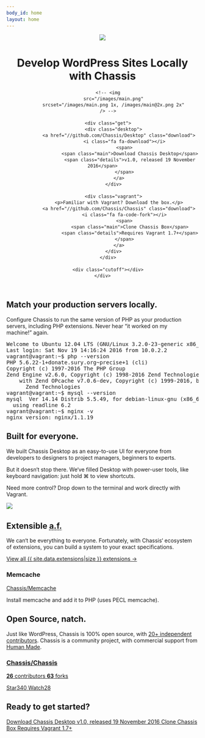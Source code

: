 ```yaml
---
body_id: home
layout: home
---
```

<header>
	<div class="wrap">
		<div class="title">
			<img
				src="/images/logo-128.png"
				srcset="/images/logo-128.png 1x, /images/logo-256.png 2x"
			/>
			<h1>Develop WordPress Sites Locally with
				<strong>Chassis</strong></h1>
		</div>

		<!-- <img
			src="/images/main.png"
			srcset="/images/main.png 1x, /images/main@2x.png 2x"
		/> -->

		<div class="get">
			<div class="desktop">
				<a href="//github.com/Chassis/Desktop" class="download">
					<i class="fa fa-download"></i>
					<span>
						<span class="main">Download Chassis Desktop</span>
						<span class="details">v1.0, released 19 November 2016</span>
					</span>
				</a>
			</div>

			<div class="vagrant">
				<p>Familiar with Vagrant? Download the box.</p>
				<a href="//github.com/Chassis/Chassis" class="download">
					<i class="fa fa-code-fork"></i>
					<span>
						<span class="main">Clone Chassis Box</span>
						<span class="details">Requires Vagrant 1.7+</span>
					</span>
				</a>
			</div>
		</div>

		<div class="cutoff"></div>
	</div>
</header>

<section class="wrap block">
	<div>
		<h2>Match your production servers&nbsp;locally.</h2>
		<p>Configure Chassis to run the same version of PHP as your production servers, including PHP extensions. Never hear &ldquo;it worked on my machine!&rdquo;&nbsp;again.</p>
	</div>
	<pre class="terminal">
Welcome to Ubuntu 12.04 LTS (GNU/Linux 3.2.0-23-generic x86_64)
Last login: Sat Nov 19 14:16:24 2016 from 10.0.2.2
vagrant@vagrant:~$ php --version
PHP 5.6.22-1+donate.sury.org~precise+1 (cli)
Copyright (c) 1997-2016 The PHP Group
Zend Engine v2.6.0, Copyright (c) 1998-2016 Zend Technologies
    with Zend OPcache v7.0.6-dev, Copyright (c) 1999-2016, by
      Zend Technologies
vagrant@vagrant:~$ mysql --version
mysql  Ver 14.14 Distrib 5.5.49, for debian-linux-gnu (x86_64)
  using readline 6.2
vagrant@vagrant:~$ nginx -v
nginx version: nginx/1.1.19</pre>
</section>

<section class="wrap block reverse">
	<div>
		<h2>Built for everyone.</h2>
		<p>We built Chassis Desktop as an easy-to-use UI for everyone from developers to designers to project managers, beginners to experts.</p>
		<p>But it doesn&lsquo;t stop there. We&lsquo;ve filled Desktop with power-user tools, like keyboard navigation: just hold &#x2318; to view shortcuts.</p>
		<p>Need more control? Drop down to the terminal and work directly with Vagrant.</p>
	</div>
	<div>
		<img
			class="mac-screenshot"
			src="/images/keyboard.png"
			srcset="/images/keyboard.png 1x, /images/keyboard@2x.png 2x"
		/>
	</div>
</section>

<section class="wrap block">
	<div>
		<h2>Extensible <abbr title="as Frasier">a.f.</abbr></h2>
		<p>We can&lsquo;t be everything to everyone. Fortunately, with Chassis&lsquo; ecosystem of extensions, you can build a system to your exact specifications.</p>
		<a class="button" href="/extensions/">
			<i class="fa fa-puzzle-piece"></i>
			View all {{ site.data.extensions|size }} extensions
			&rarr;
		</a>
	</div>
	<div class="extension card">
		<h3>Memcache</h3>
		<p>
			<i class="fa fa-github"></i>
			<a href="https://github.com/Chassis/Memcache">
				Chassis/Memcache
			</a>
		</p>
		<p class="content">
			Install memcache and add it to PHP (uses PECL memcache).
		</p>
		<!--
		<a href="chassis://install-extension/Chassis/Memcache" class="button">
			<i class="fa fa-download"></i>
			Install with Chassis Desktop
		</a>
		-->
	</div>
</section>

<section class="wrap block reverse">
	<div>
		<h2>Open Source, natch.</h2>
		<p>Just like WordPress, Chassis is 100% open source, with <a href="https://github.com/Chassis/Chassis/graphs/contributors">20+ independent contributors</a>. Chassis is a community project, with commercial support from <a href="https://hmn.md/">Human Made</a>.</p>
	</div>
	<div class="github-card">
		<a class="header" href="https://github.com/Chassis/Chassis">
			<h3>Chassis/Chassis</h3>
			<i class="fa fa-github"></i>
		</a>
		<p class="contributors">
			<a href="https://github.com/Chassis/Chassis/graphs/contributors">
				<i class="fa fa-users"></i>
				<strong id="gh-contributors">26</strong> contributors
			</a>
			<a href="https://github.com/Chassis/Chassis/graphs/network">
				<i class="fa fa-code-fork"></i>
				<strong id="gh-forks">63</strong> forks
			</a>
		</p>
		<a class="star ghbtn" href="https://github.com/Chassis/Chassis/stargazers">
			<span><i class="fa fa-star"></i> Star</span><span id="gh-stars">340</span>
		</a>
		<a class="watch ghbtn" href="https://github.com/Chassis/Chassis/watchers">
			<span><i class="fa fa-eye"></i> Watch</span><span id="gh-watchers">28</span>
		</a>
	</div>
</section>

<section class="start">
	<div class="wrap">
		<h2>Ready to get started?</h2>
		<div class="button-wrap">
			<a href="//github.com/Chassis/Desktop" class="download">
				<i class="fa fa-download"></i>
				<span>
					<span class="main">Download Chassis Desktop</span>
					<span class="details">v1.0, released 19 November 2016</span>
				</span>
			</a>
			<a href="//github.com/Chassis/Chassis" class="download">
				<i class="fa fa-code-fork"></i>
				<span>
					<span class="main">Clone Chassis Box</span>
					<span class="details">Requires Vagrant 1.7+</span>
				</span>
			</a>
		</div>
	</div>
</section>

<script>
	function ghJsonpCallback( response ) {
		var data = response.data;
		document.getElementById('gh-forks').textContent = data.forks_count;
		document.getElementById('gh-stars').textContent = data.stargazers_count;
		document.getElementById('gh-watchers').textContent = data.subscribers_count;
		console.log( data );
		return null;
	}

	document.addEventListener( 'DOMContentLoaded', function () {
		var scriptEl = document.createElement( 'script' );
		scriptEl.src = 'https://api.github.com/repos/Chassis/Chassis?callback=ghJsonpCallback';
		document.body.appendChild( scriptEl );
	});
</script>
